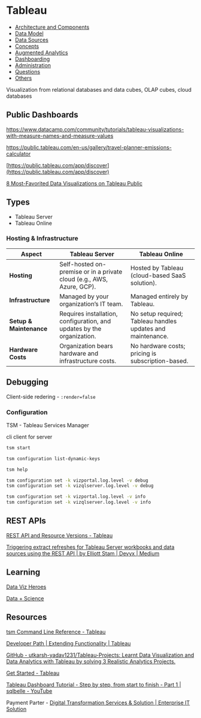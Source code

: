 # Tableau

- [Architecture and Components](ai/data-visualization/tableau/architecture-components.md)
- [Data Model](ai/data-visualization/tableau/data-model.md)
- [Data Sources](ai/data-visualization/tableau/data-sources.md)
- [Concepts](ai/data-visualization/tableau/concepts.md)
- [Augmented Analytics](ai/data-visualization/tableau/augmented-analytics.md)
- [Dashboarding](ai/data-visualization/tableau/dashboarding.md)
- [Administration](ai/data-visualization/tableau/administration.md)
- [Questions](ai/data-visualization/tableau/interview-questions.md)
- [Others](ai/data-visualization/tableau/others.md)

Visualization from relational databases and data cubes, OLAP cubes, cloud databases

## Public Dashboards

https://www.datacamp.com/community/tutorials/tableau-visualizations-with-measure-names-and-measure-values

https://public.tableau.com/en-us/gallery/travel-planner-emissions-calculator

[https://public.tableau.com/app/discover](https://public.tableau.com/app/discover)

[8 Most-Favorited Data Visualizations on Tableau Public](https://www.tableau.com/blog/8-most-favorited-data-visualizations-tableau-public)

## Types

- Tableau Server
- Tableau Online

### Hosting & Infrastructure

| **Aspect**              | **Tableau Server**                                                     | **Tableau Online**                                          |
| ----------------------- | ---------------------------------------------------------------------- | ----------------------------------------------------------- |
| **Hosting**             | Self-hosted on-premise or in a private cloud (e.g., AWS, Azure, GCP).  | Hosted by Tableau (cloud-based SaaS solution).              |
| **Infrastructure**      | Managed by your organization’s IT team.                                | Managed entirely by Tableau.                                |
| **Setup & Maintenance** | Requires installation, configuration, and updates by the organization. | No setup required; Tableau handles updates and maintenance. |
| **Hardware Costs**      | Organization bears hardware and infrastructure costs.                  | No hardware costs; pricing is subscription-based.           |

## Debugging

Client-side redering - `:render=false`

### Configuration

TSM - Tableau Services Manager

cli client for server

```bash
tsm start

tsm configuration list-dynamic-keys

tsm help

tsm configuration set -k vizportal.log.level -v debug
tsm configuration set -k vizqlserver.log.level -v debug

tsm configuration set -k vizportal.log.level -v info
tsm configuration set -k vizqlserver.log.level -v info
```

## REST APIs

[REST API and Resource Versions - Tableau](https://help.tableau.com/current/api/rest_api/en-us/REST/rest_api_concepts_versions.htm)

[Triggering extract refreshes for Tableau Server workbooks and data sources using the REST API | by Elliott Stam | Devyx | Medium](https://medium.com/snake-charmer-python-and-analytics/triggering-extract-refreshes-for-tableau-server-workbooks-and-data-sources-using-the-rest-api-d4a8b8c001bf)

## Learning

[Data Viz Heroes](https://twitter.com/i/lists/231325896)

[Data + Science](https://www.dataplusscience.com/TableauReferenceGuide/)

## Resources

[tsm Command Line Reference - Tableau](https://help.tableau.com/current/server/en-us/tsm.htm)

[Developer Path | Extending Functionality | Tableau](https://www.tableau.com/learn/learning-paths/developer)

[GitHub - utkarsh-yadav1231/Tableau-Projects: Learnt Data Visualization and Data Analytics with Tableau by solving 3 Realistic Analytics Projects.](https://github.com/utkarsh-yadav1231/Tableau-Projects)

[Get Started - Tableau](https://help.tableau.com/current/pro/desktop/en-us/gettingstarted_overview.htm)

[Tableau Dashboard Tutorial - Step by step, from start to finish - Part 1 | sqlbelle - YouTube](https://www.youtube.com/watch?v=cGa7QDeueTA)

Payment Parter - [Digital Transformation Services & Solution \| Enterprise IT Solution](https://www.uneecops.com/)

